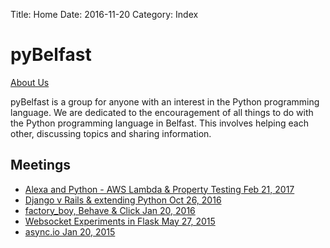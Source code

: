 Title: Home
Date: 2016-11-20
Category: Index

# pyBelfast #

[About Us]({filename}pages/about.md)

pyBelfast is a group for anyone with an interest in the Python programming language. We are dedicated to the encouragement of all things to do with the Python programming language in Belfast. This involves helping each other, discussing topics and sharing information.

## Meetings ##
- [Alexa and Python - AWS Lambda & Property Testing Feb 21, 2017]({filename}meetup/2017-02-21-alexa_and_python_aws_lambada_property_testing.md)
- [Django v Rails & extending Python Oct 26, 2016]({filename}meetup/2016-10-26-django_v_rails-extending_python_with_rust_and_cffi.md)
- [factory_boy, Behave & Click Jan 20, 2016]({filename}meetup/2016-01-20-factory_boy_behave_and_click.md)
- [Websocket Experiments in Flask May 27, 2015]({filename}meetup/2015-05-27-websocket-experiments-in-flask.md)
- [async.io Jan 20, 2015]({filename}meetup/2015-01-20-asyncdotio.md)

